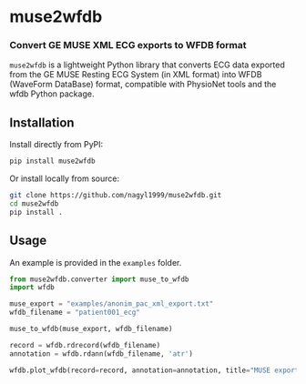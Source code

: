 # muse2wfdb
### Convert GE MUSE XML ECG exports to WFDB format

`muse2wfdb` is a lightweight Python library that converts ECG data exported from the GE MUSE Resting ECG System (in XML format) into WFDB (WaveForm DataBase) format, compatible with PhysioNet tools and the wfdb Python package.

## Installation

Install directly from PyPI:

```bash
pip install muse2wfdb
```

Or install locally from source:

```bash
git clone https://github.com/nagyl1999/muse2wfdb.git
cd muse2wfdb
pip install .
```

## Usage

An example is provided in the `examples` folder.

```python
from muse2wfdb.converter import muse_to_wfdb
import wfdb

muse_export = "examples/anonim_pac_xml_export.txt"
wfdb_filename = "patient001_ecg"

muse_to_wfdb(muse_export, wfdb_filename)

record = wfdb.rdrecord(wfdb_filename)
annotation = wfdb.rdann(wfdb_filename, 'atr')

wfdb.plot_wfdb(record=record, annotation=annotation, title="MUSE exported ECG")
```
